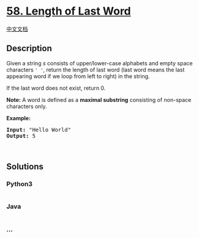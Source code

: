 # [58. Length of Last Word](https://leetcode.com/problems/length-of-last-word)

[中文文档](/solution/0000-0099/0058.Length%20of%20Last%20Word/README.md)

## Description

<p>Given a string <i>s</i> consists of upper/lower-case alphabets and empty space characters <code>&#39; &#39;</code>, return the length of last word (last word means the last appearing word if we loop from left to right) in the string.</p>

<p>If the last word does not exist, return 0.</p>

<p><b>Note:</b> A word is defined as a <strong>maximal substring</strong> consisting&nbsp;of non-space characters only.</p>

<p><b>Example:</b></p>

<pre>
<b>Input:</b> &quot;Hello World&quot;
<b>Output:</b> 5
</pre>

<p>&nbsp;</p>

## Solutions

<!-- tabs:start -->

### **Python3**

```python

```

### **Java**

```java

```

### **...**

```

```

<!-- tabs:end -->
